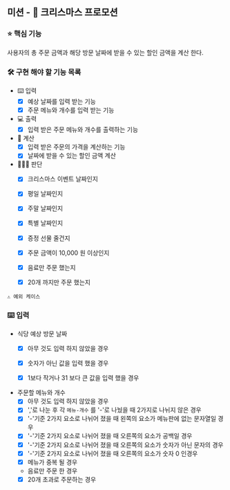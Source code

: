 ## 미션 - 🎄 크리스마스 프로모션

### ⭐ 핵심 기능
사용자의 총 주문 금액과 해당 방문 날짜에 받을 수 있는 할인 금액을 계산 한다.

### 🛠️ 구현 해야 할 기능 목록
- ⌨️ 입력
  - [x] 예상 날짜를 입력 받는 기능
  - [x] 주문 메뉴와 개수를 입력 받는 기능
- 💻 출력
  - [x] 입력 받은 주문 메뉴와 개수를 출력하는 기능
  
- 📒 계산
  - [x] 입력 받은 주문의 가격을 계산하는 기능
  - [x] 날짜에 받을 수 있는 할인 금액 계산
   
- 🧑🏻‍⚖️ 판단
  - [x] 크리스마스 이벤트 날짜인지 
  - [x] 평일 날짜인지
  - [x] 주말 날짜인지
  - [x] 특별 날짜인지
  - [x] 증정 선물 줄건지
  - [x] 주문 금액이 10,000 원 이상인지
  - [x] 음료만 주문 했는지
  - [x] 20개 까지만 주문 했는지
 

```⚠️ 예외 케이스 ```

### ⌨️ 입력

- 식당 예상 방문 날짜
  - [x] 아무 것도 입력 하지 않았을 경우
  - [x] 숫자가 아닌 값을 입력 했을 경우
  - [x] 1보다 작거나 31 보다 큰 값을 입력 했을 경우


- 주문할 메뉴와 개수
  - [x] 아무 것도 입력 하지 않았을 경우
  - [x] ','로 나눈 후 각 ```메뉴-개수``` 를 '-'로 나눴을 때 2가지로 나뉘지 않은 경우
  - [x] '-'기준 2가지 요소로 나뉘어 졌을 때 왼쪽의 요소가 메뉴판에 없는 문자열일 경우
  - [x] '-'기준 2가지 요소로 나뉘어 졌을 때 오른쪽의 요소가 공백일 경우
  - [x] '-'기준 2가지 요소로 나뉘어 졌을 때 오른쪽의 요소가 숫자가 아닌 문자의 경우
  - [x] '-'기준 2가지 요소로 나뉘어 졌을 때 오른쪽의 요소가 숫자 0 인경우
  - [x] 메뉴가 중복 될 경우
  - 음료만 주문 한 경우
  - [x] 20개 초과로 주문하는 경우